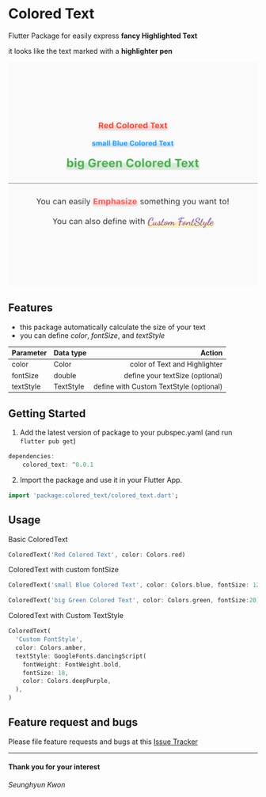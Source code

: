 # Colored Text

Flutter Package for easily express **fancy Highlighted Text**

it looks like the text marked with a **highlighter pen**

![sample image](example/image/colored_text_sample.png)


## Features

- this package automatically calculate the size of your text
- you can define *color*, *fontSize*, and *textStyle*

|Parameter|Data type|Action|
|:-|:-|-:|
|color|Color|color of Text and Highlighter|
|fontSize|double|define your textSize (optional)|
|textStyle|TextStyle|define with Custom TextStyle (optional)|


## Getting Started

1. Add the latest version of package to your pubspec.yaml (and run `flutter pub get`)
   
```dart
dependencies:
    colored_text: ^0.0.1
```

2. Import the package and use it in your Flutter App.

```dart
import 'package:colored_text/colored_text.dart';
```


## Usage

Basic ColoredText
```dart
ColoredText('Red Colored Text', color: Colors.red)
```

ColoredText with custom fontSize
```dart
ColoredText('small Blue Colored Text', color: Colors.blue, fontSize: 12)
```

```dart
ColoredText('big Green Colored Text', color: Colors.green, fontSize:20)
```

ColoredText with Custom TextStyle
```dart
ColoredText(
  'Custom FontStyle',
  color: Colors.amber,
  textStyle: GoogleFonts.dancingScript(
    fontWeight: FontWeight.bold,
    fontSize: 18,
    color: Colors.deepPurple,
  ),
)
```

## Feature request and bugs

Please file feature requests and bugs at this [Issue Tracker](https://github.com/seunghyun-bloom/colored_text/issues)

---

#### Thank you for your interest

*Seunghyun Kwon*